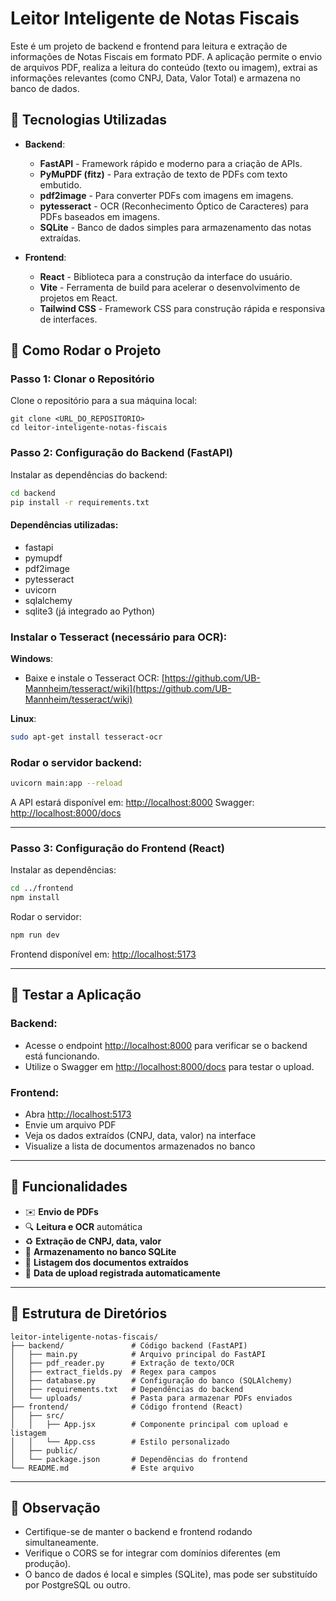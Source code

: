 # Leitor Inteligente de Notas Fiscais

Este é um projeto de backend e frontend para leitura e extração de informações de Notas Fiscais em formato PDF. A aplicação permite o envio de arquivos PDF, realiza a leitura do conteúdo (texto ou imagem), extrai as informações relevantes (como CNPJ, Data, Valor Total) e armazena no banco de dados.

## 💪 Tecnologias Utilizadas

* **Backend**:

  * **FastAPI** - Framework rápido e moderno para a criação de APIs.
  * **PyMuPDF (fitz)** - Para extração de texto de PDFs com texto embutido.
  * **pdf2image** - Para converter PDFs com imagens em imagens.
  * **pytesseract** - OCR (Reconhecimento Óptico de Caracteres) para PDFs baseados em imagens.
  * **SQLite** - Banco de dados simples para armazenamento das notas extraídas.

* **Frontend**:

  * **React** - Biblioteca para a construção da interface do usuário.
  * **Vite** - Ferramenta de build para acelerar o desenvolvimento de projetos em React.
  * **Tailwind CSS** - Framework CSS para construção rápida e responsiva de interfaces.

## 🚀 Como Rodar o Projeto

### Passo 1: Clonar o Repositório

Clone o repositório para a sua máquina local:

```
git clone <URL_DO_REPOSITORIO>
cd leitor-inteligente-notas-fiscais
```

### Passo 2: Configuração do Backend (FastAPI)

Instalar as dependências do backend:

```bash
cd backend
pip install -r requirements.txt
```

#### Dependências utilizadas:

* fastapi
* pymupdf
* pdf2image
* pytesseract
* uvicorn
* sqlalchemy
* sqlite3 (já integrado ao Python)

### Instalar o Tesseract (necessário para OCR):

**Windows**:

* Baixe e instale o Tesseract OCR: [https://github.com/UB-Mannheim/tesseract/wiki](https://github.com/UB-Mannheim/tesseract/wiki)

**Linux**:

```bash
sudo apt-get install tesseract-ocr
```

### Rodar o servidor backend:

```bash
uvicorn main:app --reload
```

A API estará disponível em: [http://localhost:8000](http://localhost:8000)
Swagger: [http://localhost:8000/docs](http://localhost:8000/docs)

---

### Passo 3: Configuração do Frontend (React)

Instalar as dependências:

```bash
cd ../frontend
npm install
```

Rodar o servidor:

```bash
npm run dev
```

Frontend disponível em: [http://localhost:5173](http://localhost:5173)

---

## 🥮 Testar a Aplicação

### Backend:

* Acesse o endpoint [http://localhost:8000](http://localhost:8000) para verificar se o backend está funcionando.
* Utilize o Swagger em [http://localhost:8000/docs](http://localhost:8000/docs) para testar o upload.

### Frontend:

* Abra [http://localhost:5173](http://localhost:5173)
* Envie um arquivo PDF
* Veja os dados extraídos (CNPJ, data, valor) na interface
* Visualize a lista de documentos armazenados no banco

---

## 📄 Funcionalidades

* ✉️ **Envio de PDFs**
* 🔍 **Leitura e OCR** automática
* ♻️ **Extração de CNPJ, data, valor**
* 📂 **Armazenamento no banco SQLite**
* 📄 **Listagem dos documentos extraídos**
* 📆 **Data de upload registrada automaticamente**

---

## 🔧 Estrutura de Diretórios

```
leitor-inteligente-notas-fiscais/
├── backend/               # Código backend (FastAPI)
│   ├── main.py            # Arquivo principal do FastAPI
│   ├── pdf_reader.py      # Extração de texto/OCR
│   ├── extract_fields.py  # Regex para campos
│   ├── database.py        # Configuração do banco (SQLAlchemy)
│   ├── requirements.txt   # Dependências do backend
│   └── uploads/           # Pasta para armazenar PDFs enviados
├── frontend/              # Código frontend (React)
│   ├── src/
│   │   ├── App.jsx        # Componente principal com upload e listagem
│   │   └── App.css        # Estilo personalizado
│   ├── public/
│   └── package.json       # Dependências do frontend
└── README.md              # Este arquivo
```

---

## 🚫 Observação

* Certifique-se de manter o backend e frontend rodando simultaneamente.
* Verifique o CORS se for integrar com domínios diferentes (em produção).
* O banco de dados é local e simples (SQLite), mas pode ser substituído por PostgreSQL ou outro.
